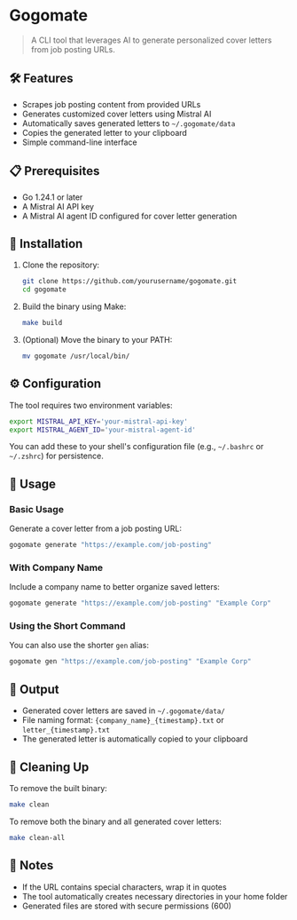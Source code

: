 # Gogomate

> A CLI tool that leverages AI to generate personalized cover letters from job posting URLs.

## 🛠️ Features

- Scrapes job posting content from provided URLs
- Generates customized cover letters using Mistral AI
- Automatically saves generated letters to `~/.gogomate/data`
- Copies the generated letter to your clipboard
- Simple command-line interface

## 📋 Prerequisites

- Go 1.24.1 or later
- A Mistral AI API key
- A Mistral AI agent ID configured for cover letter generation

## 🚀 Installation

1. Clone the repository:
   ```bash
   git clone https://github.com/yourusername/gogomate.git
   cd gogomate
   ```

2. Build the binary using Make:
   ```bash
   make build
   ```

3. (Optional) Move the binary to your PATH:
   ```bash
   mv gogomate /usr/local/bin/
   ```

## ⚙️ Configuration

The tool requires two environment variables:

```bash
export MISTRAL_API_KEY='your-mistral-api-key'
export MISTRAL_AGENT_ID='your-mistral-agent-id'
```

You can add these to your shell's configuration file (e.g., `~/.bashrc` or `~/.zshrc`) for persistence.

## 📖 Usage

### Basic Usage

Generate a cover letter from a job posting URL:

```bash
gogomate generate "https://example.com/job-posting"
```

### With Company Name

Include a company name to better organize saved letters:

```bash
gogomate generate "https://example.com/job-posting" "Example Corp"
```

### Using the Short Command

You can also use the shorter `gen` alias:

```bash
gogomate gen "https://example.com/job-posting" "Example Corp"
```

## 📂 Output

- Generated cover letters are saved in `~/.gogomate/data/`
- File naming format: `{company_name}_{timestamp}.txt` or `letter_{timestamp}.txt`
- The generated letter is automatically copied to your clipboard

## 🧹 Cleaning Up

To remove the built binary:
```bash
make clean
```

To remove both the binary and all generated cover letters:
```bash
make clean-all
```

## 📝 Notes

- If the URL contains special characters, wrap it in quotes
- The tool automatically creates necessary directories in your home folder
- Generated files are stored with secure permissions (600)
